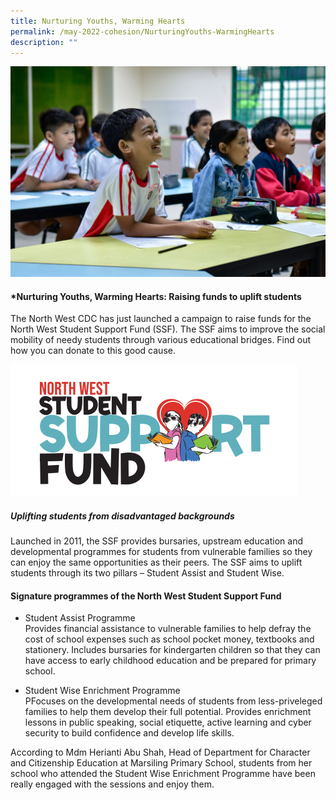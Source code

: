 ```yaml
---
title: Nurturing Youths, Warming Hearts
permalink: /may-2022-cohesion/NurturingYouths-WarmingHearts
description: ""
---
```

![](/images/Nurturing%20Youths.jpg)


#### *Nurturing Youths, Warming Hearts: Raising funds to uplift students


The North West CDC has just launched a campaign to raise funds for the North West Student Support Fund (SSF). The SSF aims to improve the social mobility of needy students through various educational bridges. Find out how you can donate to this good cause.


![](/images/Student%20support%20Fund.jpg)


##### Uplifting students from disadvantaged backgrounds

Launched in 2011, the SSF provides bursaries, upstream education and developmental programmes for students from vulnerable families so they can enjoy the same opportunities as their peers. The SSF aims to uplift students through its two pillars – Student Assist and Student Wise.

#### Signature programmes of the North West Student Support Fund

* Student Assist Programme<br>
Provides financial assistance to vulnerable families to help defray the cost of school expenses such as school pocket money, textbooks and stationery. Includes bursaries for kindergarten children so that they can have access to early childhood education and be prepared for primary school.

* Student Wise Enrichment Programme<br>
PFocuses on the developmental needs of students from less-priveleged families to help them develop their full potential. Provides enrichment lessons in public speaking, social etiquette, active learning and cyber security to build confidence and develop life skills.<br>


According to Mdm Herianti Abu Shah, Head of Department for Character and Citizenship Education at Marsiling Primary School, students from her school who attended the Student Wise Enrichment Programme have been really engaged with the sessions and enjoy them.

